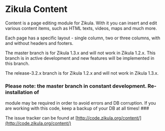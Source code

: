 ﻿Zikula Content
==============

Content is a page editing module for Zikula. With it you can insert and edit
various content items, such as HTML texts, videos, maps and much more.

Each page has a specific layout - single column, two or three columns, with and
without headers and footers.

The master branch is for Zikula 1.3.x and will not work in
Zikula 1.2.x. This branch is in active development and new features will be
implemented in this branch.

The release-3.2.x branch is for Zikula 1.2.x and will not work in Zikula 1.3.x.

### Please note: the master branch in constant development. Re-installation of
module may be required in order to avoid  errors and DB corruption.
If you are working with this code, keep a backup of your DB at all times! ###

The issue tracker can be found at
[http://code.zikula.org/content/](http://code.zikula.org/content/)